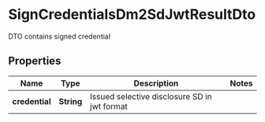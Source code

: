 # SignCredentialsDm2SdJwtResultDto

DTO contains signed credential

## Properties

| Name           | Type       | Description                                  | Notes |
| -------------- | ---------- | -------------------------------------------- | ----- |
| **credential** | **String** | Issued selective disclosure SD in jwt format |       |
